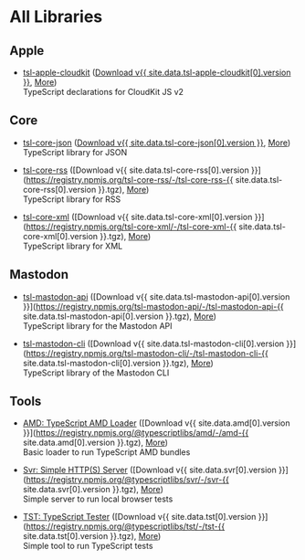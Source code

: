 All Libraries
=============



Apple
-----

- [tsl-apple-cloudkit](/tsl-apple-cloudkit/)
  ([Download v{{ site.data.tsl-apple-cloudkit[0].version }}](/npm/tsl-apple-cloudkit.tgz),
  [More](/package/tsl-apple-cloudkit.html))  
  TypeScript declarations for CloudKit JS v2



Core
----

- [tsl-core-json](/tsl-core-json/)
  ([Download v{{ site.data.tsl-core-json[0].version }}](/npm/tsl-core-json.tgz),
  [More](/package/tsl-core-json.html))  
  TypeScript library for JSON

- [tsl-core-rss](/tsl-core-rss/)
  ([Download v{{ site.data.tsl-core-rss[0].version }}](https://registry.npmjs.org/tsl-core-rss/-/tsl-core-rss-{{ site.data.tsl-core-rss[0].version }}.tgz),
  [More](/package/tsl-core-rss.html))  
  TypeScript library for RSS

- [tsl-core-xml](/tsl-core-xml/)
  ([Download v{{ site.data.tsl-core-xml[0].version }}](https://registry.npmjs.org/tsl-core-xml/-/tsl-core-xml-{{ site.data.tsl-core-xml[0].version }}.tgz),
  [More](/package/tsl-core-xml.html))  
  TypeScript library for XML



Mastodon
--------

- [tsl-mastodon-api](/tsl-mastodon-api/)
  ([Download v{{ site.data.tsl-mastodon-api[0].version }}](https://registry.npmjs.org/tsl-mastodon-api/-/tsl-mastodon-api-{{ site.data.tsl-mastodon-api[0].version }}.tgz),
  [More](/package/tsl-mastodon-api.html))  
  TypeScript library for the Mastodon API

- [tsl-mastodon-cli](/tsl-mastodon-cli/)
  ([Download v{{ site.data.tsl-mastodon-cli[0].version }}](https://registry.npmjs.org/tsl-mastodon-cli/-/tsl-mastodon-cli-{{ site.data.tsl-mastodon-cli[0].version }}.tgz),
  [More](/package/tsl-mastodon-cli.html))  
  TypeScript library of the Mastodon CLI


Tools
-----

- [AMD: TypeScript AMD Loader](/amd/)
  ([Download v{{ site.data.amd[0].version }}](https://registry.npmjs.org/@typescriptlibs/amd/-/amd-{{ site.data.amd[0].version }}.tgz),
  [More](/package/amd.html))  
  Basic loader to run TypeScript AMD bundles

- [Svr: Simple HTTP(S) Server](/svr/)
  ([Download v{{ site.data.svr[0].version }}](https://registry.npmjs.org/@typescriptlibs/svr/-/svr-{{ site.data.svr[0].version }}.tgz),
  [More](/package/svr.html))  
  Simple server to run local browser tests

- [TST: TypeScript Tester](/tst/)
  ([Download v{{ site.data.tst[0].version }}](https://registry.npmjs.org/@typescriptlibs/tst/-/tst-{{ site.data.tst[0].version }}.tgz),
  [More](/package/tst.html))  
  Simple tool to run TypeScript tests



<a rel="me" href="https://mastodon.social/@typescriptlibs" style="display:none"></a>
